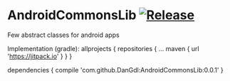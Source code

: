 # AndroidCommonsLib [![Release](https://jitpack.io/v/DanGdl/AndroidCommonsLib.svg)](https://jitpack.io/#DanGdl/AndroidCommonsLib)
Few abstract classes for android apps

Implementation (gradle):
allprojects {
	repositories {
		...
		maven { url 'https://jitpack.io' }
	}
}

dependencies {
	compile 'com.github.DanGdl:AndroidCommonsLib:0.0.1'
}
